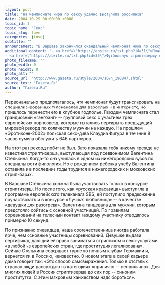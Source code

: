 ```yaml
---
layout: post
title: "На чемпионате мира по сексу удачно выступила россиянка"
date: 2004-10-29 00:00:00 +0000
topic_id: 8
topic_name: "Секс"
topic_slug: love
categories: [love]
subtitle: ""
announcement: "В Варшаве закончился скандальный чемпионат мира по сексу, который так и не удалось предотвратить польским властям. Участницы «Эротикона-2004» соревновались в сексуальных играх, шоу стриптизерш, садомазохистов и лесбиянок, а также боролись за звание «Лучшая любовница мира». В конкурсе принимала участие и наша соотечественница, двадцатидвухлетняя нижегородка Маргарита, известная на родине как Валентина Стелькина, пишет газета \"Новые Известия\"."
additional_content: "- <a href=\"https://absite.ru/txt.php?id=31\">Пластырь, который вернет женщинам утраченное сексуальное желание</a>
- <a href=\"https://absite.ru/txt.php?id=35\">Футбольную стриптизершу не стали сажать в тюрьму</a>"
photo_filename: ""
photo_width: 0
photo_height: 0
photo_alt: ""
source_url: "http://www.gazeta.ru/style/2004/10/n_190847.shtml"
source_text: "Газета.Ru"
author: "Газета.Ru"
---
```

Первоначально предполагалось, что чемпионат будут транслировать на специализированных телеканалах для взрослых и в интернете, но пришлось перенести его в клубное подполье. Гвоздем чемпионата стал грандиозный «гэнгбэнг» -- групповой секс с участием трех европейских порнозвезд, которые пытались перекрыть предыдущий мировой рекорд по количеству мужчин на каждую. На прошлом «Эротиконе-2002» польская секс-дива Клаудиа Фигура в течение 8 часов сумела обслужить 646 партнеров.

На этот раз рекорд побит не был. Зато показала себя никому прежде не известная стриптизерша, выступающая под псевдонимом Валентина Стелькина. Когда-то она училась в одном из нижегородских вузов по специальности филология. Но с рождением ребенка учебу Валентина оставила и в последние годы трудится в нижегородских и московских стрип-барах.

В Варшаве Стелькина должна была участвовать только в конкурсе стриптизерш. Но после того, как «русская красавица» выступила в программе европейского телеканала SBS, ей поступило предложение поучаствовать и в конкурсе «Лучшая любовница» -- в качестве «девушки для разогрева». Валентина танцевала для мужчин, которым предстояло сойтись с основной участницей. По правилам соревнований на телесный контакт каждому участнику отводилось примерно 10 секунд.

По признанию очевидцев, наша соотечественница иногда работала ярче, чем основные участницы соревнований. Девушке выдали сертификат, дающий ей право заниматься стриптизом и секс-услугами «в любой из европейских стран, где проституция легализована». Сейчас Стелькина совершает турне по ночным клубам Германии и, вернется ли в Россию, неизвестно. О новом этапе в своей карьере дама говорит так: «Это способ самовыражения. Только в отсталых странах люди рассуждают в категориях «прилично -- неприлично». Для многих людей в России стриптизерша до сих пор -- синоним проститутки. С этим махровым ханжеством надо бороться».
